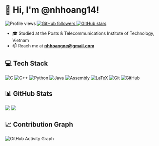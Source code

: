 # 👋 Hi, I'm @nhhoang14!
<p align="left">
  <img alt="Profile views" title="Profile views on GitHub" 
       src="https://komarev.com/ghpvc/?username=nhhoang14&label=Profile%20views&color=3c57b3&labelColor=2e4aa1&style=for-the-badge" />
  <a href="https://github.com/nhhoang14?tab=followers">
    <img alt="GitHub followers" title="Follow me on GitHub" 
         src="https://custom-icon-badges.demolab.com/github/followers/nhhoang14?color=3c57b3&labelColor=2e4aa1&style=for-the-badge&logo=person-add&label=Followers&logoColor=white"/>
  </a>
  <a href="https://github.com/nhhoang14?tab=repositories&sort=stargazers">
    <img alt="GitHub stars" title="Total stars on GitHub" 
         src="https://custom-icon-badges.demolab.com/github/stars/nhhoang14?color=3c57b3&labelColor=2e4aa1&style=for-the-badge&logo=star&label=Stars&logoColor=white"/>
  </a>
</p>

- 🎓 Studied at the Posts & Telecommunications Institute of Technology, Vietnam  
- 📫 Reach me at **nhhoangne@gmail.com**

## 💻 Tech Stack

![C](https://img.shields.io/badge/C-00599C?style=for-the-badge&logo=c&logoColor=white)
![C++](https://img.shields.io/badge/C++-00599C?style=for-the-badge&logo=cplusplus&logoColor=white)
![Python](https://img.shields.io/badge/Python-3776AB?style=for-the-badge&logo=python&logoColor=white)
![Java](https://img.shields.io/badge/Java-ED8B00?style=for-the-badge&logo=openjdk&logoColor=white)
![Assembly](https://img.shields.io/badge/Assembly-555555?style=for-the-badge&logoColor=white) 
![LaTeX](https://img.shields.io/badge/LaTeX-008080?style=for-the-badge&logo=latex&logoColor=white)
![Git](https://img.shields.io/badge/Git-F05032?style=for-the-badge&logo=git&logoColor=white)
![GitHub](https://img.shields.io/badge/GitHub-181717?style=for-the-badge&logo=github&logoColor=white)

## 📊 GitHub Stats
<p align="left">
  <img src="https://github-readme-stats.vercel.app/api?username=nhhoang14&show_icons=true&theme=tokyonight&count_private=true" style="display: inline-block;" />
  <img src="https://github-readme-stats.vercel.app/api/top-langs/?username=nhhoang14&layout=compact&theme=tokyonight" style="display: inline-block;" />
</p>

## 📈 Contribution Graph

![GitHub Activity Graph](https://github-readme-activity-graph.vercel.app/graph?username=nhhoang14&theme=tokyo-night&hide_border=true)
